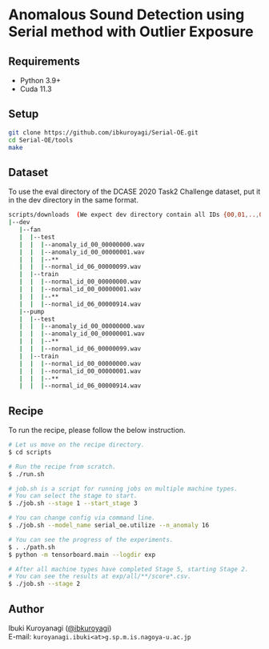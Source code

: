 # Anomalous Sound Detection using Serial method with Outlier Exposure

## Requirements

- Python 3.9+
- Cuda 11.3

## Setup

```bash
git clone https://github.com/ibkuroyagi/Serial-OE.git
cd Serial-OE/tools
make
```

## Dataset

To use the eval directory of the DCASE 2020 Task2 Challenge dataset, put it in the dev directory in the same format.

```bash
scripts/downloads  (We expect dev directory contain all IDs {00,01,..,06}.)
|--dev
   |--fan
   |  |--test
   |  |  |--anomaly_id_00_00000000.wav
   |  |  |--anomaly_id_00_00000001.wav
   |  |  |--**
   |  |  |--normal_id_06_00000099.wav
   |  |--train
   |  |  |--normal_id_00_00000000.wav
   |  |  |--normal_id_00_00000001.wav
   |  |  |--**
   |  |  |--normal_id_06_00000914.wav
   |--pump
   |  |--test
   |  |  |--anomaly_id_00_00000000.wav
   |  |  |--anomaly_id_00_00000001.wav
   |  |  |--**
   |  |  |--normal_id_06_00000099.wav
   |  |--train
   |  |  |--normal_id_00_00000000.wav
   |  |  |--normal_id_00_00000001.wav
   |  |  |--**
   |  |  |--normal_id_06_00000914.wav
```

## Recipe

To run the recipe, please follow the below instruction.

```bash
# Let us move on the recipe directory.
$ cd scripts

# Run the recipe from scratch.
$ ./run.sh

# job.sh is a script for running jobs on multiple machine types.
# You can select the stage to start.
$ ./job.sh --stage 1 --start_stage 3

# You can change config via command line.
$ ./job.sh --model_name serial_oe.utilize --n_anomaly 16

# You can see the progress of the experiments.
$ . ./path.sh
$ python -m tensorboard.main --logdir exp

# After all machine types have completed Stage 5, starting Stage 2.
# You can see the results at exp/all/**/score*.csv.
$ ./job.sh --stage 2

```

## Author

Ibuki Kuroyanagi ([@ibkuroyagi](https://github.com/ibkuroyagi))  
E-mail: `kuroyanagi.ibuki<at>g.sp.m.is.nagoya-u.ac.jp`
